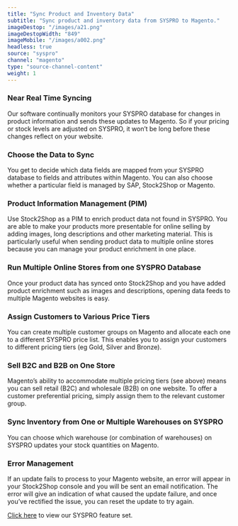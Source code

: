 ```yaml
---
title: "Sync Product and Inventory Data"
subtitle: "Sync product and inventory data from SYSPRO to Magento."
imageDestop: "/images/a21.png"
imageDestopWidth: "849"
imageMobile: "/images/a002.png"
headless: true
source: "syspro"
channel: "magento"
type: "source-channel-content"
weight: 1
---
```


### Near Real Time Syncing
Our software continually monitors your SYSPRO database for changes in product information and sends these updates to Magento. So if your pricing or stock levels are adjusted on SYSPRO, it won’t be long before these changes reflect on your website.

### Choose the Data to Sync
You get to decide which data fields are mapped from your SYSPRO database to fields and attributes within Magento. You can also choose whether a particular field is managed by SAP, Stock2Shop or Magento.

### Product Information Management (PIM)
Use Stock2Shop as a PIM to enrich product data not found in SYSPRO. You are able to make your products more presentable for online selling by adding images, long descriptions and other marketing material. This is particularly useful when sending product data to multiple online stores because you can manage your product enrichment in one place.

### Run Multiple Online Stores from one SYSPRO Database
Once your product data has synced onto Stock2Shop and you have added product enrichment such as images and descriptions, opening data feeds to multiple Magento websites is easy.

### Assign Customers to Various Price Tiers
You can create multiple customer groups on Magento and allocate each one to a different SYSPRO price list. This enables you to assign your customers to different pricing tiers (eg Gold, Silver and Bronze). 

### Sell B2C and B2B on One Store
Magento’s ability to accommodate multiple pricing tiers (see above) means you can sell retail (B2C) and wholesale (B2B) on one website. To offer a customer preferential pricing, simply assign them to the relevant customer group.

### Sync Inventory from One or Multiple Warehouses on SYSPRO
You can choose which warehouse (or combination of warehouses) on SYSPRO updates your stock quantities on Magento.

### Error Management
If an update fails to process to your Magento website, an error will appear in your Stock2Shop console and you will be sent an email notification. The error will give an indication of what caused the update failure, and once you’ve rectified the issue, you can reset the update to try again.

[Click here](/help/features/syspro/ "Syspro Features") to view our SYSPRO feature set.